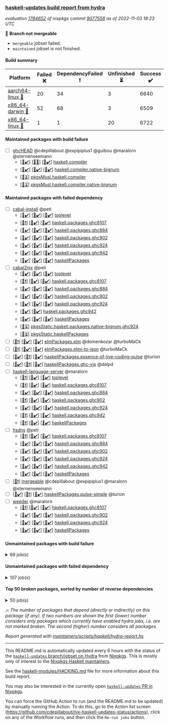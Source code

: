 ### [haskell-updates build report from hydra](https://hydra.nixos.org/jobset/nixpkgs/haskell-updates)
*evaluation [1784652](https://hydra.nixos.org/eval/1784652) of nixpkgs commit [9077558](https://github.com/NixOS/nixpkgs/commits/907755881f28ca2876249a46736b06532650ef55) as of 2022-11-03 18:23 UTC*

:red_circle: **Branch not mergeable**
  * `mergeable` jobset failed.
  * `maintained` jobset is not finished.

#### Build summary

 | Platform | Failed :x: | DependencyFailed :heavy_exclamation_mark: | Unfinished :hourglass_flowing_sand: | Success :heavy_check_mark: | 
 | --- | --- | --- | --- | --- | 
 | [aarch64-linux :iphone:](https://hydra.nixos.org/eval/1784652?filter=.aarch64-linux) | 20 | 34 | 3 | 6640 | 
 | [x86_64-darwin :apple:](https://hydra.nixos.org/eval/1784652?filter=.x86_64-darwin) | 52 | 68 | 3 | 6509 | 
 | [x86_64-linux :penguin:](https://hydra.nixos.org/eval/1784652?filter=.x86_64-linux) | 1 | 1 | 20 | 6722 | 
#### Maintained packages with build failure
- [ ] [ghcHEAD](https://hydra.nixos.org/eval/1784652?filter=ghcHEAD) @cdepillabout @expipiplus1 @guibou @maralorn @sternenseemann
  - [[:iphone::heavy_check_mark:]](https://hydra.nixos.org/build/197604411) [[:apple::x:]](https://hydra.nixos.org/build/197590187) [[:penguin::heavy_check_mark:]](https://hydra.nixos.org/build/197602355) [haskell.compiler](https://hydra.nixos.org/eval/1784652?filter=haskell.compiler.ghcHEAD)
  - [[:iphone::heavy_check_mark:]](https://hydra.nixos.org/build/197604276) [[:apple::heavy_check_mark:]](https://hydra.nixos.org/build/197594277) [[:penguin::heavy_check_mark:]](https://hydra.nixos.org/build/197585129) [haskell.compiler.native-bignum](https://hydra.nixos.org/eval/1784652?filter=haskell.compiler.native-bignum.ghcHEAD)
  -   [[:penguin::hourglass_flowing_sand:]](https://hydra.nixos.org/build/197598513) [pkgsMusl.haskell.compiler](https://hydra.nixos.org/eval/1784652?filter=pkgsMusl.haskell.compiler.ghcHEAD)
  -   [[:penguin::hourglass_flowing_sand:]](https://hydra.nixos.org/build/197593043) [pkgsMusl.haskell.compiler.native-bignum](https://hydra.nixos.org/eval/1784652?filter=pkgsMusl.haskell.compiler.native-bignum.ghcHEAD)
#### Maintained packages with failed dependency
- [ ] [cabal-install](https://hydra.nixos.org/eval/1784652?filter=cabal-install) @peti
  - [[:iphone::heavy_check_mark:]](https://hydra.nixos.org/build/197597796) [[:apple::heavy_check_mark:]](https://hydra.nixos.org/build/197599273) [[:penguin::heavy_check_mark:]](https://hydra.nixos.org/build/197595110) [toplevel](https://hydra.nixos.org/eval/1784652?filter=cabal-install)
  - [[:iphone::heavy_exclamation_mark:]](https://hydra.nixos.org/build/197585524) [[:apple::heavy_check_mark:]](https://hydra.nixos.org/build/197604379) [[:penguin::heavy_check_mark:]](https://hydra.nixos.org/build/197593752) [haskell.packages.ghc8107](https://hydra.nixos.org/eval/1784652?filter=haskell.packages.ghc8107.cabal-install)
  - [[:iphone::heavy_check_mark:]](https://hydra.nixos.org/build/197594172) [[:apple::heavy_check_mark:]](https://hydra.nixos.org/build/197598921) [[:penguin::heavy_check_mark:]](https://hydra.nixos.org/build/197585728) [haskell.packages.ghc884](https://hydra.nixos.org/eval/1784652?filter=haskell.packages.ghc884.cabal-install)
  - [[:iphone::heavy_check_mark:]](https://hydra.nixos.org/build/197595113) [[:apple::heavy_check_mark:]](https://hydra.nixos.org/build/197595480) [[:penguin::heavy_check_mark:]](https://hydra.nixos.org/build/197591709) [haskell.packages.ghc902](https://hydra.nixos.org/eval/1784652?filter=haskell.packages.ghc902.cabal-install)
  - [[:iphone::heavy_check_mark:]](https://hydra.nixos.org/build/197594815) [[:apple::heavy_check_mark:]](https://hydra.nixos.org/build/197593150) [[:penguin::heavy_check_mark:]](https://hydra.nixos.org/build/197604521) [haskell.packages.ghc924](https://hydra.nixos.org/eval/1784652?filter=haskell.packages.ghc924.cabal-install)
  - [[:iphone::heavy_check_mark:]](https://hydra.nixos.org/build/197593821) [[:apple::heavy_check_mark:]](https://hydra.nixos.org/build/197591195) [[:penguin::heavy_check_mark:]](https://hydra.nixos.org/build/197588886) [haskell.packages.ghc942](https://hydra.nixos.org/eval/1784652?filter=haskell.packages.ghc942.cabal-install)
  - [[:iphone::heavy_check_mark:]](https://hydra.nixos.org/build/197603074) [[:apple::heavy_check_mark:]](https://hydra.nixos.org/build/197599502) [[:penguin::heavy_check_mark:]](https://hydra.nixos.org/build/197602032) [haskellPackages](https://hydra.nixos.org/eval/1784652?filter=haskellPackages.cabal-install)
- [ ] [cabal2nix](https://hydra.nixos.org/eval/1784652?filter=cabal2nix) @peti
  - [[:iphone::heavy_check_mark:]](https://hydra.nixos.org/build/197590237) [[:apple::heavy_check_mark:]](https://hydra.nixos.org/build/197584567) [[:penguin::heavy_check_mark:]](https://hydra.nixos.org/build/197586649) [toplevel](https://hydra.nixos.org/eval/1784652?filter=cabal2nix)
  - [[:iphone::heavy_exclamation_mark:]](https://hydra.nixos.org/build/197594408) [[:apple::heavy_check_mark:]](https://hydra.nixos.org/build/197585258) [[:penguin::heavy_check_mark:]](https://hydra.nixos.org/build/197587003) [haskell.packages.ghc8107](https://hydra.nixos.org/eval/1784652?filter=haskell.packages.ghc8107.cabal2nix)
  - [[:iphone::heavy_check_mark:]](https://hydra.nixos.org/build/197585398) [[:apple::heavy_check_mark:]](https://hydra.nixos.org/build/197587234) [[:penguin::heavy_check_mark:]](https://hydra.nixos.org/build/197589999) [haskell.packages.ghc884](https://hydra.nixos.org/eval/1784652?filter=haskell.packages.ghc884.cabal2nix)
  - [[:iphone::heavy_check_mark:]](https://hydra.nixos.org/build/197590330) [[:apple::heavy_check_mark:]](https://hydra.nixos.org/build/197592703) [[:penguin::heavy_check_mark:]](https://hydra.nixos.org/build/197588854) [haskell.packages.ghc902](https://hydra.nixos.org/eval/1784652?filter=haskell.packages.ghc902.cabal2nix)
  - [[:iphone::heavy_check_mark:]](https://hydra.nixos.org/build/197593693) [[:apple::heavy_check_mark:]](https://hydra.nixos.org/build/197598480) [[:penguin::heavy_check_mark:]](https://hydra.nixos.org/build/197588144) [haskell.packages.ghc924](https://hydra.nixos.org/eval/1784652?filter=haskell.packages.ghc924.cabal2nix)
  -  [[:apple::heavy_check_mark:]](https://hydra.nixos.org/build/197600852) [[:penguin::heavy_check_mark:]](https://hydra.nixos.org/build/197588427) [haskell.packages.ghc942](https://hydra.nixos.org/eval/1784652?filter=haskell.packages.ghc942.cabal2nix)
  - [[:iphone::heavy_check_mark:]](https://hydra.nixos.org/build/197601579) [[:apple::heavy_check_mark:]](https://hydra.nixos.org/build/197593780) [[:penguin::heavy_check_mark:]](https://hydra.nixos.org/build/197587259) [haskellPackages](https://hydra.nixos.org/eval/1784652?filter=haskellPackages.cabal2nix)
  -   [[:penguin::hourglass_flowing_sand:]](https://hydra.nixos.org/build/197597413) [pkgsStatic.haskell.packages.native-bignum.ghc924](https://hydra.nixos.org/eval/1784652?filter=pkgsStatic.haskell.packages.native-bignum.ghc924.cabal2nix)
  -   [[:penguin::hourglass_flowing_sand:]](https://hydra.nixos.org/build/197600236) [pkgsStatic.haskellPackages](https://hydra.nixos.org/eval/1784652?filter=pkgsStatic.haskellPackages.cabal2nix)
- [ ] [[:iphone::heavy_exclamation_mark:]](https://hydra.nixos.org/build/197603977) [[:apple::heavy_check_mark:]](https://hydra.nixos.org/build/197600816) [[:penguin::heavy_check_mark:]](https://hydra.nixos.org/build/197587453) [elmPackages.elm](https://hydra.nixos.org/eval/1784652?filter=elmPackages.elm) @domenkozar @turboMaCk
- [ ] [[:iphone::heavy_exclamation_mark:]](https://hydra.nixos.org/build/197599805) [[:apple::heavy_check_mark:]](https://hydra.nixos.org/build/197603179) [[:penguin::heavy_check_mark:]](https://hydra.nixos.org/build/197588908) [elmPackages.elmi-to-json](https://hydra.nixos.org/eval/1784652?filter=elmPackages.elmi-to-json) @turboMaCk
- [ ] [[:iphone::heavy_check_mark:]](https://hydra.nixos.org/build/197599986) [[:apple::heavy_exclamation_mark:]](https://hydra.nixos.org/build/197605006) [[:penguin::heavy_check_mark:]](https://hydra.nixos.org/build/197592178) [haskellPackages.essence-of-live-coding-pulse](https://hydra.nixos.org/eval/1784652?filter=haskellPackages.essence-of-live-coding-pulse) @turion
- [ ] [[:iphone::heavy_check_mark:]](https://hydra.nixos.org/build/197593988) [[:apple::heavy_exclamation_mark:]](https://hydra.nixos.org/build/197589672) [[:penguin::heavy_check_mark:]](https://hydra.nixos.org/build/197594949) [haskellPackages.ghc-vis](https://hydra.nixos.org/eval/1784652?filter=haskellPackages.ghc-vis) @dalpd
- [ ] [haskell-language-server](https://hydra.nixos.org/eval/1784652?filter=haskell-language-server) @maralorn
  - [[:iphone::heavy_exclamation_mark:]](https://hydra.nixos.org/build/197590316) [[:apple::heavy_check_mark:]](https://hydra.nixos.org/build/197587500) [[:penguin::heavy_check_mark:]](https://hydra.nixos.org/build/197592539) [toplevel](https://hydra.nixos.org/eval/1784652?filter=haskell-language-server)
  - [[:iphone::heavy_exclamation_mark:]](https://hydra.nixos.org/build/197586850) [[:apple::heavy_check_mark:]](https://hydra.nixos.org/build/197604199) [[:penguin::heavy_check_mark:]](https://hydra.nixos.org/build/197587720) [haskell.packages.ghc8107](https://hydra.nixos.org/eval/1784652?filter=haskell.packages.ghc8107.haskell-language-server)
  - [[:iphone::heavy_check_mark:]](https://hydra.nixos.org/build/197596785) [[:apple::heavy_check_mark:]](https://hydra.nixos.org/build/197594490) [[:penguin::heavy_check_mark:]](https://hydra.nixos.org/build/197604383) [haskell.packages.ghc884](https://hydra.nixos.org/eval/1784652?filter=haskell.packages.ghc884.haskell-language-server)
  - [[:iphone::heavy_exclamation_mark:]](https://hydra.nixos.org/build/197594806) [[:apple::heavy_check_mark:]](https://hydra.nixos.org/build/197597070) [[:penguin::heavy_check_mark:]](https://hydra.nixos.org/build/197592384) [haskell.packages.ghc902](https://hydra.nixos.org/eval/1784652?filter=haskell.packages.ghc902.haskell-language-server)
  - [[:iphone::heavy_check_mark:]](https://hydra.nixos.org/build/197601150) [[:apple::heavy_check_mark:]](https://hydra.nixos.org/build/197589677) [[:penguin::heavy_check_mark:]](https://hydra.nixos.org/build/197603410) [haskell.packages.ghc924](https://hydra.nixos.org/eval/1784652?filter=haskell.packages.ghc924.haskell-language-server)
  - [[:iphone::heavy_exclamation_mark:]](https://hydra.nixos.org/build/197588630) [[:apple::heavy_check_mark:]](https://hydra.nixos.org/build/197601896) [[:penguin::heavy_check_mark:]](https://hydra.nixos.org/build/197598167) [haskell.packages.ghc942](https://hydra.nixos.org/eval/1784652?filter=haskell.packages.ghc942.haskell-language-server)
  - [[:iphone::heavy_exclamation_mark:]](https://hydra.nixos.org/build/197594618) [[:apple::heavy_check_mark:]](https://hydra.nixos.org/build/197587385) [[:penguin::heavy_check_mark:]](https://hydra.nixos.org/build/197589952) [haskellPackages](https://hydra.nixos.org/eval/1784652?filter=haskellPackages.haskell-language-server)
- [ ] [hsdns](https://hydra.nixos.org/eval/1784652?filter=hsdns) @peti
  - [[:iphone::heavy_exclamation_mark:]](https://hydra.nixos.org/build/197585781) [[:apple::heavy_check_mark:]](https://hydra.nixos.org/build/197601154) [[:penguin::heavy_check_mark:]](https://hydra.nixos.org/build/197586759) [haskell.packages.ghc8107](https://hydra.nixos.org/eval/1784652?filter=haskell.packages.ghc8107.hsdns)
  - [[:iphone::heavy_check_mark:]](https://hydra.nixos.org/build/197597155) [[:apple::heavy_check_mark:]](https://hydra.nixos.org/build/197602006) [[:penguin::heavy_check_mark:]](https://hydra.nixos.org/build/197591843) [haskell.packages.ghc884](https://hydra.nixos.org/eval/1784652?filter=haskell.packages.ghc884.hsdns)
  - [[:iphone::heavy_check_mark:]](https://hydra.nixos.org/build/197595879) [[:apple::heavy_check_mark:]](https://hydra.nixos.org/build/197593336) [[:penguin::heavy_check_mark:]](https://hydra.nixos.org/build/197597318) [haskell.packages.ghc902](https://hydra.nixos.org/eval/1784652?filter=haskell.packages.ghc902.hsdns)
  - [[:iphone::heavy_check_mark:]](https://hydra.nixos.org/build/197598340) [[:apple::heavy_check_mark:]](https://hydra.nixos.org/build/197601885) [[:penguin::heavy_check_mark:]](https://hydra.nixos.org/build/197589631) [haskell.packages.ghc924](https://hydra.nixos.org/eval/1784652?filter=haskell.packages.ghc924.hsdns)
  - [[:iphone::heavy_check_mark:]](https://hydra.nixos.org/build/197604376) [[:apple::heavy_check_mark:]](https://hydra.nixos.org/build/197585320) [[:penguin::heavy_check_mark:]](https://hydra.nixos.org/build/197590267) [haskell.packages.ghc942](https://hydra.nixos.org/eval/1784652?filter=haskell.packages.ghc942.hsdns)
  - [[:iphone::heavy_check_mark:]](https://hydra.nixos.org/build/197603348) [[:apple::heavy_check_mark:]](https://hydra.nixos.org/build/197598605) [[:penguin::heavy_check_mark:]](https://hydra.nixos.org/build/197598313) [haskellPackages](https://hydra.nixos.org/eval/1784652?filter=haskellPackages.hsdns)
- [ ] [[:penguin::heavy_exclamation_mark:]](https://hydra.nixos.org/build/197601366) [mergeable](https://hydra.nixos.org/eval/1784652?filter=mergeable) @cdepillabout @expipiplus1 @maralorn @sternenseemann
- [ ] [[:iphone::heavy_check_mark:]](https://hydra.nixos.org/build/197593366) [[:apple::heavy_exclamation_mark:]](https://hydra.nixos.org/build/197584911) [[:penguin::heavy_check_mark:]](https://hydra.nixos.org/build/197599716) [haskellPackages.pulse-simple](https://hydra.nixos.org/eval/1784652?filter=haskellPackages.pulse-simple) @turion
- [ ] [weeder](https://hydra.nixos.org/eval/1784652?filter=weeder) @maralorn
  - [[:iphone::heavy_exclamation_mark:]](https://hydra.nixos.org/build/197599684) [[:apple::heavy_check_mark:]](https://hydra.nixos.org/build/197596755) [[:penguin::heavy_check_mark:]](https://hydra.nixos.org/build/197600921) [haskell.packages.ghc8107](https://hydra.nixos.org/eval/1784652?filter=haskell.packages.ghc8107.weeder)
  - [[:iphone::heavy_check_mark:]](https://hydra.nixos.org/build/197595848) [[:apple::heavy_check_mark:]](https://hydra.nixos.org/build/197592108) [[:penguin::heavy_check_mark:]](https://hydra.nixos.org/build/197604569) [haskell.packages.ghc902](https://hydra.nixos.org/eval/1784652?filter=haskell.packages.ghc902.weeder)
  - [[:iphone::heavy_check_mark:]](https://hydra.nixos.org/build/197595930) [[:apple::heavy_check_mark:]](https://hydra.nixos.org/build/197586540) [[:penguin::heavy_check_mark:]](https://hydra.nixos.org/build/197595180) [haskell.packages.ghc924](https://hydra.nixos.org/eval/1784652?filter=haskell.packages.ghc924.weeder)
  - [[:iphone::heavy_check_mark:]](https://hydra.nixos.org/build/197594751) [[:apple::heavy_check_mark:]](https://hydra.nixos.org/build/197584559) [[:penguin::heavy_check_mark:]](https://hydra.nixos.org/build/197604560) [haskellPackages](https://hydra.nixos.org/eval/1784652?filter=haskellPackages.weeder)
#### Unmaintained packages with build failure
<details><summary>68 job(s) </summary>

- [ ] [[:iphone::x:]](https://hydra.nixos.org/build/197588888) [[:apple::heavy_check_mark:]](https://hydra.nixos.org/build/197589072) [[:penguin::heavy_check_mark:]](https://hydra.nixos.org/build/197590254) [haskellPackages.OrderedBits](https://hydra.nixos.org/eval/1784652?filter=haskellPackages.OrderedBits)  :arrow_heading_up: 5 | 36
- [ ] [[:iphone::x:]](https://hydra.nixos.org/build/197587824) [[:apple::heavy_check_mark:]](https://hydra.nixos.org/build/197599204) [[:penguin::heavy_check_mark:]](https://hydra.nixos.org/build/197586826) [haskellPackages.hw-json-simd](https://hydra.nixos.org/eval/1784652?filter=haskellPackages.hw-json-simd)  :arrow_heading_up: 4 | 8
- [ ] [[:iphone::x:]](https://hydra.nixos.org/build/197599977) [[:apple::heavy_check_mark:]](https://hydra.nixos.org/build/197605007) [[:penguin::heavy_check_mark:]](https://hydra.nixos.org/build/197587618) [haskellPackages.hw-simd](https://hydra.nixos.org/eval/1784652?filter=haskellPackages.hw-simd)  :arrow_heading_up: 4 | 8
- [ ] [[:iphone::x:]](https://hydra.nixos.org/build/197599848) [[:apple::heavy_check_mark:]](https://hydra.nixos.org/build/197599144) [[:penguin::heavy_check_mark:]](https://hydra.nixos.org/build/197599908) [haskellPackages.long-double](https://hydra.nixos.org/eval/1784652?filter=haskellPackages.long-double)  :arrow_heading_up: 2 | 2
- [ ] [[:iphone::x:]](https://hydra.nixos.org/build/197595648) [[:apple::x:]](https://hydra.nixos.org/build/197584747) [[:penguin::heavy_check_mark:]](https://hydra.nixos.org/build/197592311) [haskellPackages.quic](https://hydra.nixos.org/eval/1784652?filter=haskellPackages.quic)  :arrow_heading_up: 2 | 2
- [ ] [[:iphone::x:]](https://hydra.nixos.org/build/197584819) [[:apple::heavy_check_mark:]](https://hydra.nixos.org/build/197590689) [[:penguin::heavy_check_mark:]](https://hydra.nixos.org/build/197604826) [haskellPackages.freetype2](https://hydra.nixos.org/eval/1784652?filter=haskellPackages.freetype2)  :arrow_heading_up: 1 | 8
- [ ] [[:iphone::x:]](https://hydra.nixos.org/build/197596598) [[:apple::x:]](https://hydra.nixos.org/build/197588217) [[:penguin::heavy_check_mark:]](https://hydra.nixos.org/build/197593375) [haskellPackages.easytensor](https://hydra.nixos.org/eval/1784652?filter=haskellPackages.easytensor)  :arrow_heading_up: 1 | 1
- [ ] [[:iphone::heavy_check_mark:]](https://hydra.nixos.org/build/197594516) [[:apple::x:]](https://hydra.nixos.org/build/197592982) [[:penguin::heavy_check_mark:]](https://hydra.nixos.org/build/197594896) [haskellPackages.gi-gdkx11](https://hydra.nixos.org/eval/1784652?filter=haskellPackages.gi-gdkx11)  :arrow_heading_up: 1 | 1
- [ ] [[:iphone::x:]](https://hydra.nixos.org/build/197590768) [[:apple::heavy_check_mark:]](https://hydra.nixos.org/build/197587217) [[:penguin::heavy_check_mark:]](https://hydra.nixos.org/build/197600619) [haskellPackages.nlopt-haskell](https://hydra.nixos.org/eval/1784652?filter=haskellPackages.nlopt-haskell)  :arrow_heading_up: 1 | 1
- [ ] [[:iphone::heavy_check_mark:]](https://hydra.nixos.org/build/197597403) [[:apple::x:]](https://hydra.nixos.org/build/197596448) [[:penguin::heavy_check_mark:]](https://hydra.nixos.org/build/197595547) [haskellPackages.openal-ffi](https://hydra.nixos.org/eval/1784652?filter=haskellPackages.openal-ffi)  :arrow_heading_up: 1 | 1
- [ ] [[:iphone::heavy_check_mark:]](https://hydra.nixos.org/build/197594370) [[:apple::x:]](https://hydra.nixos.org/build/197593558) [[:penguin::heavy_check_mark:]](https://hydra.nixos.org/build/197589402) [haskellPackages.stm-queue](https://hydra.nixos.org/eval/1784652?filter=haskellPackages.stm-queue)  :arrow_heading_up: 1 | 1
- [ ] [[:iphone::x:]](https://hydra.nixos.org/build/197594699) [[:apple::x:]](https://hydra.nixos.org/build/197593013) [[:penguin::heavy_check_mark:]](https://hydra.nixos.org/build/197587293) [haskellPackages.swisstable](https://hydra.nixos.org/eval/1784652?filter=haskellPackages.swisstable)  :arrow_heading_up: 1 | 1
- [ ] [[:iphone::x:]](https://hydra.nixos.org/build/197601957) [[:apple::heavy_check_mark:]](https://hydra.nixos.org/build/197590693) [[:penguin::heavy_check_mark:]](https://hydra.nixos.org/build/197604108) [haskellPackages.unicode-properties](https://hydra.nixos.org/eval/1784652?filter=haskellPackages.unicode-properties)  :arrow_heading_up: 1 | 1
- [ ] [[:iphone::x:]](https://hydra.nixos.org/build/197596717) [[:apple::heavy_check_mark:]](https://hydra.nixos.org/build/197588771) [[:penguin::heavy_check_mark:]](https://hydra.nixos.org/build/197585972) [haskellPackages.flatparse](https://hydra.nixos.org/eval/1784652?filter=haskellPackages.flatparse)  :arrow_heading_up: 0 | 17
- [ ] [[:iphone::heavy_check_mark:]](https://hydra.nixos.org/build/197591115) [[:apple::x:]](https://hydra.nixos.org/build/197601779) [[:penguin::heavy_check_mark:]](https://hydra.nixos.org/build/197585587) [haskellPackages.PyF](https://hydra.nixos.org/eval/1784652?filter=haskellPackages.PyF)  :arrow_heading_up: 0 | 4
- [ ] [[:iphone::heavy_check_mark:]](https://hydra.nixos.org/build/197591224) [[:apple::x:]](https://hydra.nixos.org/build/197592774) [[:penguin::heavy_check_mark:]](https://hydra.nixos.org/build/197594728) [haskellPackages.hmidi](https://hydra.nixos.org/eval/1784652?filter=haskellPackages.hmidi)  :arrow_heading_up: 0 | 4
- [ ] [[:iphone::heavy_check_mark:]](https://hydra.nixos.org/build/197589321) [[:apple::x:]](https://hydra.nixos.org/build/197604387) [[:penguin::heavy_check_mark:]](https://hydra.nixos.org/build/197593128) [haskellPackages.posix-socket](https://hydra.nixos.org/eval/1784652?filter=haskellPackages.posix-socket)  :arrow_heading_up: 0 | 2
- [ ] [[:iphone::heavy_check_mark:]](https://hydra.nixos.org/build/197604409) [[:apple::x:]](https://hydra.nixos.org/build/197595484) [[:penguin::heavy_check_mark:]](https://hydra.nixos.org/build/197599064) [haskellPackages.hamid](https://hydra.nixos.org/eval/1784652?filter=haskellPackages.hamid)  :arrow_heading_up: 0 | 1
- [ ] [[:iphone::heavy_check_mark:]](https://hydra.nixos.org/build/197600830) [[:apple::x:]](https://hydra.nixos.org/build/197590908) [[:penguin::heavy_check_mark:]](https://hydra.nixos.org/build/197594131) [haskellPackages.hmatrix-morpheus](https://hydra.nixos.org/eval/1784652?filter=haskellPackages.hmatrix-morpheus)  :arrow_heading_up: 0 | 1
- [ ] [[:iphone::heavy_check_mark:]](https://hydra.nixos.org/build/197587410) [[:apple::x:]](https://hydra.nixos.org/build/197594787) [[:penguin::heavy_check_mark:]](https://hydra.nixos.org/build/197601455) [haskellPackages.huckleberry](https://hydra.nixos.org/eval/1784652?filter=haskellPackages.huckleberry)  :arrow_heading_up: 0 | 1
- [ ] [[:iphone::heavy_check_mark:]](https://hydra.nixos.org/build/197595853) [[:apple::x:]](https://hydra.nixos.org/build/197602652) [[:penguin::heavy_check_mark:]](https://hydra.nixos.org/build/197602102) [haskellPackages.om-time](https://hydra.nixos.org/eval/1784652?filter=haskellPackages.om-time)  :arrow_heading_up: 0 | 1
- [ ] [[:iphone::x:]](https://hydra.nixos.org/build/197604616) [[:apple::heavy_check_mark:]](https://hydra.nixos.org/build/197595986) [[:penguin::heavy_check_mark:]](https://hydra.nixos.org/build/197598233) [haskellPackages.picosat](https://hydra.nixos.org/eval/1784652?filter=haskellPackages.picosat)  :arrow_heading_up: 0 | 1
- [ ] [[:iphone::heavy_check_mark:]](https://hydra.nixos.org/build/197599702) [[:apple::x:]](https://hydra.nixos.org/build/197601490) [[:penguin::heavy_check_mark:]](https://hydra.nixos.org/build/197584989) [haskellPackages.select](https://hydra.nixos.org/eval/1784652?filter=haskellPackages.select)  :arrow_heading_up: 0 | 1
- [ ] [[:iphone::heavy_check_mark:]](https://hydra.nixos.org/build/197603631) [[:apple::x:]](https://hydra.nixos.org/build/197587813) [[:penguin::heavy_check_mark:]](https://hydra.nixos.org/build/197587402) [haskellPackages.sysinfo](https://hydra.nixos.org/eval/1784652?filter=haskellPackages.sysinfo)  :arrow_heading_up: 0 | 1
- [ ] [[:iphone::heavy_check_mark:]](https://hydra.nixos.org/build/197600458) [[:apple::x:]](https://hydra.nixos.org/build/197602928) [[:penguin::heavy_check_mark:]](https://hydra.nixos.org/build/197596246) [haskellPackages.FractalArt](https://hydra.nixos.org/eval/1784652?filter=haskellPackages.FractalArt) 
- [ ] [[:iphone::x:]](https://hydra.nixos.org/build/197588800) [[:apple::heavy_check_mark:]](https://hydra.nixos.org/build/197594982) [[:penguin::heavy_check_mark:]](https://hydra.nixos.org/build/197589813) [haskellPackages.HsASA](https://hydra.nixos.org/eval/1784652?filter=haskellPackages.HsASA) 
- [ ] [[:iphone::heavy_check_mark:]](https://hydra.nixos.org/build/197601006) [[:apple::x:]](https://hydra.nixos.org/build/197594167) [[:penguin::heavy_check_mark:]](https://hydra.nixos.org/build/197602592) [haskellPackages.chiphunk](https://hydra.nixos.org/eval/1784652?filter=haskellPackages.chiphunk) 
- [ ] [[:iphone::x:]](https://hydra.nixos.org/build/197592906) [[:apple::heavy_check_mark:]](https://hydra.nixos.org/build/197585921) [[:penguin::heavy_check_mark:]](https://hydra.nixos.org/build/197587979) [haskellPackages.comfort-fftw](https://hydra.nixos.org/eval/1784652?filter=haskellPackages.comfort-fftw) 
- [ ] [[:iphone::heavy_check_mark:]](https://hydra.nixos.org/build/197594668) [[:apple::x:]](https://hydra.nixos.org/build/197597063) [[:penguin::heavy_check_mark:]](https://hydra.nixos.org/build/197593868) [haskellPackages.diskhash](https://hydra.nixos.org/eval/1784652?filter=haskellPackages.diskhash) 
- [ ] [[:iphone::heavy_check_mark:]](https://hydra.nixos.org/build/197592972) [[:apple::x:]](https://hydra.nixos.org/build/197587269) [[:penguin::heavy_check_mark:]](https://hydra.nixos.org/build/197594512) [haskellPackages.epub-tools](https://hydra.nixos.org/eval/1784652?filter=haskellPackages.epub-tools) 
- [ ] [[:iphone::heavy_check_mark:]](https://hydra.nixos.org/build/197590730) [[:apple::x:]](https://hydra.nixos.org/build/197590108) [[:penguin::heavy_check_mark:]](https://hydra.nixos.org/build/197588382) [haskellPackages.fudgets](https://hydra.nixos.org/eval/1784652?filter=haskellPackages.fudgets) 
- [ ] [[:iphone::heavy_check_mark:]](https://hydra.nixos.org/build/197599077) [[:apple::x:]](https://hydra.nixos.org/build/197602549) [[:penguin::heavy_check_mark:]](https://hydra.nixos.org/build/197601854) [haskellPackages.gerrit](https://hydra.nixos.org/eval/1784652?filter=haskellPackages.gerrit) 
- [ ] [[:iphone::heavy_check_mark:]](https://hydra.nixos.org/build/197596914) [[:apple::x:]](https://hydra.nixos.org/build/197595969) [[:penguin::heavy_check_mark:]](https://hydra.nixos.org/build/197590818) [haskellPackages.ghc-gc-hook](https://hydra.nixos.org/eval/1784652?filter=haskellPackages.ghc-gc-hook) 
- [ ] [[:apple::x:]](https://hydra.nixos.org/build/197584910) [haskellPackages.gi-gtkosxapplication](https://hydra.nixos.org/eval/1784652?filter=haskellPackages.gi-gtkosxapplication) 
- [ ] [[:iphone::x:]](https://hydra.nixos.org/build/197595645) [[:penguin::heavy_check_mark:]](https://hydra.nixos.org/build/197592916) [haskellPackages.gnome-keyring](https://hydra.nixos.org/eval/1784652?filter=haskellPackages.gnome-keyring) 
- [ ] [[:apple::x:]](https://hydra.nixos.org/build/197605025) [haskellPackages.gtk-mac-integration](https://hydra.nixos.org/eval/1784652?filter=haskellPackages.gtk-mac-integration) 
- [ ] [[:iphone::heavy_check_mark:]](https://hydra.nixos.org/build/197589671) [[:apple::x:]](https://hydra.nixos.org/build/197589996) [[:penguin::heavy_check_mark:]](https://hydra.nixos.org/build/197604216) [haskellPackages.gtk-traymanager](https://hydra.nixos.org/eval/1784652?filter=haskellPackages.gtk-traymanager) 
- [ ] [[:apple::x:]](https://hydra.nixos.org/build/197592495) [haskellPackages.gtk3-mac-integration](https://hydra.nixos.org/eval/1784652?filter=haskellPackages.gtk3-mac-integration) 
- [ ] [[:iphone::heavy_check_mark:]](https://hydra.nixos.org/build/197602883) [[:apple::x:]](https://hydra.nixos.org/build/197592426) [[:penguin::heavy_check_mark:]](https://hydra.nixos.org/build/197587646) [haskellPackages.hid](https://hydra.nixos.org/eval/1784652?filter=haskellPackages.hid) 
- [ ] [[:iphone::heavy_check_mark:]](https://hydra.nixos.org/build/197604069) [[:apple::x:]](https://hydra.nixos.org/build/197597473) [[:penguin::heavy_check_mark:]](https://hydra.nixos.org/build/197587110) [haskellPackages.highlight](https://hydra.nixos.org/eval/1784652?filter=haskellPackages.highlight) 
- [ ] [[:iphone::heavy_check_mark:]](https://hydra.nixos.org/build/197590258) [[:apple::x:]](https://hydra.nixos.org/build/197593132) [[:penguin::heavy_check_mark:]](https://hydra.nixos.org/build/197591198) [haskellPackages.hsshellscript](https://hydra.nixos.org/eval/1784652?filter=haskellPackages.hsshellscript) 
- [ ] [[:iphone::heavy_check_mark:]](https://hydra.nixos.org/build/197585143) [[:apple::x:]](https://hydra.nixos.org/build/197590224) [[:penguin::heavy_check_mark:]](https://hydra.nixos.org/build/197595569) [haskellPackages.hssourceinfo](https://hydra.nixos.org/eval/1784652?filter=haskellPackages.hssourceinfo) 
- [ ] [[:iphone::heavy_check_mark:]](https://hydra.nixos.org/build/197585893) [[:apple::x:]](https://hydra.nixos.org/build/197591045) [[:penguin::heavy_check_mark:]](https://hydra.nixos.org/build/197604896) [haskellPackages.interprocess](https://hydra.nixos.org/eval/1784652?filter=haskellPackages.interprocess) 
- [ ] [[:iphone::heavy_check_mark:]](https://hydra.nixos.org/build/197586179) [[:apple::x:]](https://hydra.nixos.org/build/197591643) [[:penguin::heavy_check_mark:]](https://hydra.nixos.org/build/197590945) [haskellPackages.ipcvar](https://hydra.nixos.org/eval/1784652?filter=haskellPackages.ipcvar) 
- [ ] [[:iphone::x:]](https://hydra.nixos.org/build/197584871) [[:apple::heavy_check_mark:]](https://hydra.nixos.org/build/197592679) [[:penguin::heavy_check_mark:]](https://hydra.nixos.org/build/197590968) [haskellPackages.jammittools](https://hydra.nixos.org/eval/1784652?filter=haskellPackages.jammittools) 
- [ ] [[:apple::x:]](https://hydra.nixos.org/build/197603990) [haskellPackages.kqueue](https://hydra.nixos.org/eval/1784652?filter=haskellPackages.kqueue) 
- [ ] [[:iphone::heavy_check_mark:]](https://hydra.nixos.org/build/197589586) [[:apple::x:]](https://hydra.nixos.org/build/197593638) [[:penguin::heavy_check_mark:]](https://hydra.nixos.org/build/197590434) [haskellPackages.linux-framebuffer](https://hydra.nixos.org/eval/1784652?filter=haskellPackages.linux-framebuffer) 
- [ ] [[:iphone::heavy_check_mark:]](https://hydra.nixos.org/build/197585936) [[:apple::x:]](https://hydra.nixos.org/build/197589333) [[:penguin::heavy_check_mark:]](https://hydra.nixos.org/build/197599815) [haskellPackages.mediawiki2latex](https://hydra.nixos.org/eval/1784652?filter=haskellPackages.mediawiki2latex) 
- [ ] [[:iphone::heavy_check_mark:]](https://hydra.nixos.org/build/197602114) [[:apple::x:]](https://hydra.nixos.org/build/197603067) [[:penguin::heavy_check_mark:]](https://hydra.nixos.org/build/197600162) [haskellPackages.memfd](https://hydra.nixos.org/eval/1784652?filter=haskellPackages.memfd) 
- [ ] [[:iphone::heavy_check_mark:]](https://hydra.nixos.org/build/197584632) [[:apple::x:]](https://hydra.nixos.org/build/197593252) [[:penguin::heavy_check_mark:]](https://hydra.nixos.org/build/197586418) [haskellPackages.mercury-api](https://hydra.nixos.org/eval/1784652?filter=haskellPackages.mercury-api) 
- [ ] [[:iphone::heavy_check_mark:]](https://hydra.nixos.org/build/197588935) [[:apple::heavy_check_mark:]](https://hydra.nixos.org/build/197592956) [[:penguin::x:]](https://hydra.nixos.org/build/197599110) [haskellPackages.mock-time](https://hydra.nixos.org/eval/1784652?filter=haskellPackages.mock-time) 
- [ ] [[:iphone::heavy_check_mark:]](https://hydra.nixos.org/build/197584888) [[:apple::x:]](https://hydra.nixos.org/build/197599260) [[:penguin::heavy_check_mark:]](https://hydra.nixos.org/build/197587624) [haskellPackages.nix-serve-ng](https://hydra.nixos.org/eval/1784652?filter=haskellPackages.nix-serve-ng) 
- [ ] [[:iphone::heavy_check_mark:]](https://hydra.nixos.org/build/197601700) [[:apple::x:]](https://hydra.nixos.org/build/197594684) [[:penguin::heavy_check_mark:]](https://hydra.nixos.org/build/197587362) [haskellPackages.persistent-pagination](https://hydra.nixos.org/eval/1784652?filter=haskellPackages.persistent-pagination) 
- [ ] [[:iphone::heavy_check_mark:]](https://hydra.nixos.org/build/197591567) [[:apple::x:]](https://hydra.nixos.org/build/197599400) [[:penguin::heavy_check_mark:]](https://hydra.nixos.org/build/197585546) [haskellPackages.phatsort](https://hydra.nixos.org/eval/1784652?filter=haskellPackages.phatsort) 
- [ ] [[:iphone::heavy_check_mark:]](https://hydra.nixos.org/build/197589767) [[:apple::x:]](https://hydra.nixos.org/build/197591268) [[:penguin::heavy_check_mark:]](https://hydra.nixos.org/build/197584722) [haskellPackages.ping-wrapper](https://hydra.nixos.org/eval/1784652?filter=haskellPackages.ping-wrapper) 
- [ ] [[:iphone::heavy_check_mark:]](https://hydra.nixos.org/build/197593459) [[:apple::x:]](https://hydra.nixos.org/build/197604469) [[:penguin::heavy_check_mark:]](https://hydra.nixos.org/build/197601035) [haskellPackages.posix-timer](https://hydra.nixos.org/eval/1784652?filter=haskellPackages.posix-timer) 
- [ ] [[:iphone::heavy_check_mark:]](https://hydra.nixos.org/build/197593448) [[:apple::x:]](https://hydra.nixos.org/build/197604229) [[:penguin::heavy_check_mark:]](https://hydra.nixos.org/build/197599113) [haskellPackages.procex](https://hydra.nixos.org/eval/1784652?filter=haskellPackages.procex) 
- [ ] [[:iphone::heavy_check_mark:]](https://hydra.nixos.org/build/197585425) [[:apple::x:]](https://hydra.nixos.org/build/197590593) [[:penguin::heavy_check_mark:]](https://hydra.nixos.org/build/197585831) [haskellPackages.pthread](https://hydra.nixos.org/eval/1784652?filter=haskellPackages.pthread) 
- [ ] [[:iphone::x:]](https://hydra.nixos.org/build/197594170) [[:apple::heavy_check_mark:]](https://hydra.nixos.org/build/197589976) [[:penguin::heavy_check_mark:]](https://hydra.nixos.org/build/197593409) [haskellPackages.risc386](https://hydra.nixos.org/eval/1784652?filter=haskellPackages.risc386) 
- [ ] [[:iphone::heavy_check_mark:]](https://hydra.nixos.org/build/197594461) [[:apple::x:]](https://hydra.nixos.org/build/197596171) [[:penguin::heavy_check_mark:]](https://hydra.nixos.org/build/197603696) [haskellPackages.skews](https://hydra.nixos.org/eval/1784652?filter=haskellPackages.skews) 
- [ ] [[:iphone::x:]](https://hydra.nixos.org/build/197592693) [[:apple::x:]](https://hydra.nixos.org/build/197596138) [[:penguin::heavy_check_mark:]](https://hydra.nixos.org/build/197593181) [haskellPackages.slugify](https://hydra.nixos.org/eval/1784652?filter=haskellPackages.slugify) 
- [ ] [[:iphone::heavy_check_mark:]](https://hydra.nixos.org/build/197593920) [[:apple::x:]](https://hydra.nixos.org/build/197600527) [[:penguin::heavy_check_mark:]](https://hydra.nixos.org/build/197602902) [haskellPackages.tailfile-hinotify](https://hydra.nixos.org/eval/1784652?filter=haskellPackages.tailfile-hinotify) 
- [ ] [[:iphone::x:]](https://hydra.nixos.org/build/197587454) [[:apple::heavy_check_mark:]](https://hydra.nixos.org/build/197600912) [[:penguin::heavy_check_mark:]](https://hydra.nixos.org/build/197591429) [haskellPackages.wiringPi](https://hydra.nixos.org/eval/1784652?filter=haskellPackages.wiringPi) 
- [ ] [[:iphone::x:]](https://hydra.nixos.org/build/197589071) [[:apple::heavy_check_mark:]](https://hydra.nixos.org/build/197604693) [[:penguin::heavy_check_mark:]](https://hydra.nixos.org/build/197591227) [haskellPackages.x86-64bit](https://hydra.nixos.org/eval/1784652?filter=haskellPackages.x86-64bit) 
- [ ] [[:iphone::heavy_check_mark:]](https://hydra.nixos.org/build/197596285) [[:apple::x:]](https://hydra.nixos.org/build/197595445) [[:penguin::heavy_check_mark:]](https://hydra.nixos.org/build/197586190) [haskellPackages.xmonad-utils](https://hydra.nixos.org/eval/1784652?filter=haskellPackages.xmonad-utils) 
- [ ] [[:iphone::heavy_check_mark:]](https://hydra.nixos.org/build/197597624) [[:apple::x:]](https://hydra.nixos.org/build/197600188) [[:penguin::heavy_check_mark:]](https://hydra.nixos.org/build/197590112) [haskellPackages.yoga](https://hydra.nixos.org/eval/1784652?filter=haskellPackages.yoga) 
- [ ] [[:iphone::heavy_check_mark:]](https://hydra.nixos.org/build/197596452) [[:apple::x:]](https://hydra.nixos.org/build/197597134) [[:penguin::heavy_check_mark:]](https://hydra.nixos.org/build/197594158) [haskellPackages.zot](https://hydra.nixos.org/eval/1784652?filter=haskellPackages.zot) 
- [ ] [[:iphone::heavy_check_mark:]](https://hydra.nixos.org/build/197588146) [[:apple::x:]](https://hydra.nixos.org/build/197589891) [[:penguin::heavy_check_mark:]](https://hydra.nixos.org/build/197604849) [haskellPackages.zxcvbn-c](https://hydra.nixos.org/eval/1784652?filter=haskellPackages.zxcvbn-c) 
</details>

#### Unmaintained packages with failed dependency
<details><summary>107 job(s) </summary>

- [ ] [[:iphone::heavy_check_mark:]](https://hydra.nixos.org/build/197592927) [[:apple::heavy_exclamation_mark:]](https://hydra.nixos.org/build/197595346) [[:penguin::heavy_check_mark:]](https://hydra.nixos.org/build/197598602) [haskellPackages.sdl2](https://hydra.nixos.org/eval/1784652?filter=haskellPackages.sdl2)  :arrow_heading_up: 11 | 40
- [ ] [[:iphone::heavy_check_mark:]](https://hydra.nixos.org/build/197585060) [[:apple::heavy_exclamation_mark:]](https://hydra.nixos.org/build/197601020) [[:penguin::heavy_check_mark:]](https://hydra.nixos.org/build/197592538) [haskellPackages.graphviz](https://hydra.nixos.org/eval/1784652?filter=haskellPackages.graphviz)  :arrow_heading_up: 10 | 54
- [ ] [[:iphone::heavy_exclamation_mark:]](https://hydra.nixos.org/build/197585744) [[:apple::heavy_check_mark:]](https://hydra.nixos.org/build/197596133) [[:penguin::heavy_check_mark:]](https://hydra.nixos.org/build/197591160) [haskellPackages.PrimitiveArray](https://hydra.nixos.org/eval/1784652?filter=haskellPackages.PrimitiveArray)  :arrow_heading_up: 4 | 35
- [ ] [hpack](https://hydra.nixos.org/eval/1784652?filter=hpack)  :arrow_heading_up: 4 | 15
  - [[:iphone::heavy_check_mark:]](https://hydra.nixos.org/build/197587530) [[:apple::heavy_check_mark:]](https://hydra.nixos.org/build/197585552) [[:penguin::heavy_check_mark:]](https://hydra.nixos.org/build/197605101) [toplevel](https://hydra.nixos.org/eval/1784652?filter=hpack)
  - [[:iphone::heavy_exclamation_mark:]](https://hydra.nixos.org/build/197597225) [[:apple::heavy_check_mark:]](https://hydra.nixos.org/build/197596708) [[:penguin::heavy_check_mark:]](https://hydra.nixos.org/build/197590561) [haskell.packages.ghc8107](https://hydra.nixos.org/eval/1784652?filter=haskell.packages.ghc8107.hpack)
  - [[:iphone::heavy_check_mark:]](https://hydra.nixos.org/build/197590367) [[:apple::heavy_check_mark:]](https://hydra.nixos.org/build/197592289) [[:penguin::heavy_check_mark:]](https://hydra.nixos.org/build/197586630) [haskell.packages.ghc884](https://hydra.nixos.org/eval/1784652?filter=haskell.packages.ghc884.hpack)
  - [[:iphone::heavy_check_mark:]](https://hydra.nixos.org/build/197585518) [[:apple::heavy_check_mark:]](https://hydra.nixos.org/build/197585938) [[:penguin::heavy_check_mark:]](https://hydra.nixos.org/build/197598138) [haskell.packages.ghc902](https://hydra.nixos.org/eval/1784652?filter=haskell.packages.ghc902.hpack)
  - [[:iphone::heavy_check_mark:]](https://hydra.nixos.org/build/197584782) [[:apple::heavy_check_mark:]](https://hydra.nixos.org/build/197602031) [[:penguin::heavy_check_mark:]](https://hydra.nixos.org/build/197588325) [haskell.packages.ghc924](https://hydra.nixos.org/eval/1784652?filter=haskell.packages.ghc924.hpack)
  - [[:iphone::heavy_exclamation_mark:]](https://hydra.nixos.org/build/197586127) [[:apple::heavy_check_mark:]](https://hydra.nixos.org/build/197598306) [[:penguin::heavy_check_mark:]](https://hydra.nixos.org/build/197598500) [haskell.packages.ghc942](https://hydra.nixos.org/eval/1784652?filter=haskell.packages.ghc942.hpack)
  - [[:iphone::heavy_check_mark:]](https://hydra.nixos.org/build/197604662) [[:apple::heavy_check_mark:]](https://hydra.nixos.org/build/197603717) [[:penguin::heavy_check_mark:]](https://hydra.nixos.org/build/197591857) [haskellPackages](https://hydra.nixos.org/eval/1784652?filter=haskellPackages.hpack)
- [ ] [[:iphone::heavy_check_mark:]](https://hydra.nixos.org/build/197602522) [[:apple::heavy_exclamation_mark:]](https://hydra.nixos.org/build/197597041) [[:penguin::heavy_check_mark:]](https://hydra.nixos.org/build/197603132) [haskellPackages.hsndfile](https://hydra.nixos.org/eval/1784652?filter=haskellPackages.hsndfile)  :arrow_heading_up: 4 | 7
- [ ] [[:iphone::heavy_exclamation_mark:]](https://hydra.nixos.org/build/197588616) [[:apple::heavy_check_mark:]](https://hydra.nixos.org/build/197588158) [[:penguin::heavy_check_mark:]](https://hydra.nixos.org/build/197592647) [haskellPackages.BiobaseTypes](https://hydra.nixos.org/eval/1784652?filter=haskellPackages.BiobaseTypes)  :arrow_heading_up: 3 | 21
- [ ] [[:iphone::heavy_check_mark:]](https://hydra.nixos.org/build/197598380) [[:apple::heavy_exclamation_mark:]](https://hydra.nixos.org/build/197590999) [[:penguin::heavy_check_mark:]](https://hydra.nixos.org/build/197601558) [haskellPackages.sdl2-image](https://hydra.nixos.org/eval/1784652?filter=haskellPackages.sdl2-image)  :arrow_heading_up: 2 | 8
- [ ] [[:iphone::heavy_check_mark:]](https://hydra.nixos.org/build/197598973) [[:apple::heavy_exclamation_mark:]](https://hydra.nixos.org/build/197585582) [[:penguin::heavy_check_mark:]](https://hydra.nixos.org/build/197597478) [haskellPackages.gi-gstbase](https://hydra.nixos.org/eval/1784652?filter=haskellPackages.gi-gstbase)  :arrow_heading_up: 2 | 6
- [ ] [[:iphone::heavy_exclamation_mark:]](https://hydra.nixos.org/build/197605066) [[:apple::heavy_check_mark:]](https://hydra.nixos.org/build/197586206) [[:penguin::heavy_check_mark:]](https://hydra.nixos.org/build/197596934) [haskellPackages.hw-json-standard-cursor](https://hydra.nixos.org/eval/1784652?filter=haskellPackages.hw-json-standard-cursor)  :arrow_heading_up: 2 | 6
- [ ] [[:iphone::heavy_check_mark:]](https://hydra.nixos.org/build/197585009) [[:apple::heavy_exclamation_mark:]](https://hydra.nixos.org/build/197604698) [[:penguin::heavy_check_mark:]](https://hydra.nixos.org/build/197604924) [haskellPackages.sdl2-gfx](https://hydra.nixos.org/eval/1784652?filter=haskellPackages.sdl2-gfx)  :arrow_heading_up: 2 | 5
- [ ] [[:iphone::heavy_exclamation_mark:]](https://hydra.nixos.org/build/197588712) [[:apple::heavy_check_mark:]](https://hydra.nixos.org/build/197588156) [[:penguin::heavy_check_mark:]](https://hydra.nixos.org/build/197585092) [haskellPackages.hw-json-simple-cursor](https://hydra.nixos.org/eval/1784652?filter=haskellPackages.hw-json-simple-cursor)  :arrow_heading_up: 2 | 4
- [ ] [[:iphone::heavy_exclamation_mark:]](https://hydra.nixos.org/build/197586425) [[:apple::heavy_check_mark:]](https://hydra.nixos.org/build/197586492) [[:penguin::heavy_check_mark:]](https://hydra.nixos.org/build/197599102) [haskellPackages.BiobaseENA](https://hydra.nixos.org/eval/1784652?filter=haskellPackages.BiobaseENA)  :arrow_heading_up: 1 | 18
- [ ] [[:iphone::heavy_check_mark:]](https://hydra.nixos.org/build/197599886) [[:apple::heavy_exclamation_mark:]](https://hydra.nixos.org/build/197591715) [[:penguin::heavy_check_mark:]](https://hydra.nixos.org/build/197601426) [haskellPackages.gl](https://hydra.nixos.org/eval/1784652?filter=haskellPackages.gl)  :arrow_heading_up: 1 | 15
- [ ] [[:iphone::heavy_check_mark:]](https://hydra.nixos.org/build/197586760) [[:apple::heavy_exclamation_mark:]](https://hydra.nixos.org/build/197587483) [[:penguin::heavy_check_mark:]](https://hydra.nixos.org/build/197586335) [haskellPackages.hsndfile-vector](https://hydra.nixos.org/eval/1784652?filter=haskellPackages.hsndfile-vector)  :arrow_heading_up: 1 | 4
- [ ] [[:iphone::heavy_check_mark:]](https://hydra.nixos.org/build/197601451) [[:apple::heavy_exclamation_mark:]](https://hydra.nixos.org/build/197593066) [[:penguin::heavy_check_mark:]](https://hydra.nixos.org/build/197586013) [haskellPackages.nanovg](https://hydra.nixos.org/eval/1784652?filter=haskellPackages.nanovg)  :arrow_heading_up: 1 | 4
- [ ] [hoogle](https://hydra.nixos.org/eval/1784652?filter=hoogle)  :arrow_heading_up: 1 | 3
  - [[:iphone::heavy_exclamation_mark:]](https://hydra.nixos.org/build/197586008) [[:apple::heavy_check_mark:]](https://hydra.nixos.org/build/197591621) [[:penguin::heavy_check_mark:]](https://hydra.nixos.org/build/197602053) [haskell.packages.ghc8107](https://hydra.nixos.org/eval/1784652?filter=haskell.packages.ghc8107.hoogle)
  - [[:iphone::heavy_check_mark:]](https://hydra.nixos.org/build/197602234) [[:apple::heavy_check_mark:]](https://hydra.nixos.org/build/197588422) [[:penguin::heavy_check_mark:]](https://hydra.nixos.org/build/197587870) [haskell.packages.ghc884](https://hydra.nixos.org/eval/1784652?filter=haskell.packages.ghc884.hoogle)
  - [[:iphone::heavy_check_mark:]](https://hydra.nixos.org/build/197589365) [[:apple::heavy_check_mark:]](https://hydra.nixos.org/build/197598551) [[:penguin::heavy_check_mark:]](https://hydra.nixos.org/build/197587559) [haskell.packages.ghc902](https://hydra.nixos.org/eval/1784652?filter=haskell.packages.ghc902.hoogle)
  - [[:iphone::heavy_check_mark:]](https://hydra.nixos.org/build/197601315) [[:apple::heavy_check_mark:]](https://hydra.nixos.org/build/197599884) [[:penguin::heavy_check_mark:]](https://hydra.nixos.org/build/197594138) [haskell.packages.ghc924](https://hydra.nixos.org/eval/1784652?filter=haskell.packages.ghc924.hoogle)
  - [[:iphone::heavy_exclamation_mark:]](https://hydra.nixos.org/build/197594584) [[:apple::heavy_check_mark:]](https://hydra.nixos.org/build/197588847) [[:penguin::heavy_check_mark:]](https://hydra.nixos.org/build/197591095) [haskell.packages.ghc942](https://hydra.nixos.org/eval/1784652?filter=haskell.packages.ghc942.hoogle)
  - [[:iphone::heavy_check_mark:]](https://hydra.nixos.org/build/197585304) [[:apple::heavy_check_mark:]](https://hydra.nixos.org/build/197590532) [[:penguin::heavy_check_mark:]](https://hydra.nixos.org/build/197586386) [haskellPackages](https://hydra.nixos.org/eval/1784652?filter=haskellPackages.hoogle)
- [ ] [[:iphone::heavy_exclamation_mark:]](https://hydra.nixos.org/build/197599329) [[:apple::heavy_check_mark:]](https://hydra.nixos.org/build/197597467) [[:penguin::heavy_check_mark:]](https://hydra.nixos.org/build/197587788) [haskellPackages.hw-json](https://hydra.nixos.org/eval/1784652?filter=haskellPackages.hw-json)  :arrow_heading_up: 1 | 3
- [ ] [[:iphone::heavy_check_mark:]](https://hydra.nixos.org/build/197598108) [[:apple::heavy_exclamation_mark:]](https://hydra.nixos.org/build/197596556) [[:penguin::heavy_check_mark:]](https://hydra.nixos.org/build/197603017) [haskellPackages.flac](https://hydra.nixos.org/eval/1784652?filter=haskellPackages.flac)  :arrow_heading_up: 1 | 1
- [ ] [[:iphone::heavy_exclamation_mark:]](https://hydra.nixos.org/build/197585553) [[:apple::heavy_exclamation_mark:]](https://hydra.nixos.org/build/197587447) [[:penguin::heavy_check_mark:]](https://hydra.nixos.org/build/197597128) [haskellPackages.http3](https://hydra.nixos.org/eval/1784652?filter=haskellPackages.http3)  :arrow_heading_up: 1 | 1
- [ ] [[:iphone::heavy_check_mark:]](https://hydra.nixos.org/build/197603838) [[:apple::heavy_exclamation_mark:]](https://hydra.nixos.org/build/197601803) [[:penguin::heavy_check_mark:]](https://hydra.nixos.org/build/197590623) [haskellPackages.wss-client](https://hydra.nixos.org/eval/1784652?filter=haskellPackages.wss-client)  :arrow_heading_up: 1 | 1
- [ ] [[:iphone::heavy_check_mark:]](https://hydra.nixos.org/build/197588058) [[:apple::heavy_exclamation_mark:]](https://hydra.nixos.org/build/197590403) [[:penguin::heavy_check_mark:]](https://hydra.nixos.org/build/197603519) [haskellPackages.xdot](https://hydra.nixos.org/eval/1784652?filter=haskellPackages.xdot)  :arrow_heading_up: 1 | 1
- [ ] [[:iphone::heavy_exclamation_mark:]](https://hydra.nixos.org/build/197589262) [[:apple::heavy_check_mark:]](https://hydra.nixos.org/build/197594346) [[:penguin::heavy_check_mark:]](https://hydra.nixos.org/build/197592526) [haskellPackages.BiobaseXNA](https://hydra.nixos.org/eval/1784652?filter=haskellPackages.BiobaseXNA)  :arrow_heading_up: 0 | 17
- [ ] [[:iphone::heavy_exclamation_mark:]](https://hydra.nixos.org/build/197587550) [[:apple::heavy_check_mark:]](https://hydra.nixos.org/build/197585756) [[:penguin::heavy_check_mark:]](https://hydra.nixos.org/build/197597460) [haskellPackages.BiobaseFasta](https://hydra.nixos.org/eval/1784652?filter=haskellPackages.BiobaseFasta)  :arrow_heading_up: 0 | 3
- [ ] [[:iphone::heavy_check_mark:]](https://hydra.nixos.org/build/197598870) [[:apple::heavy_exclamation_mark:]](https://hydra.nixos.org/build/197589629) [[:penguin::heavy_check_mark:]](https://hydra.nixos.org/build/197592558) [haskellPackages.Codec-Image-DevIL](https://hydra.nixos.org/eval/1784652?filter=haskellPackages.Codec-Image-DevIL)  :arrow_heading_up: 0 | 3
- [ ] [[:iphone::heavy_check_mark:]](https://hydra.nixos.org/build/197591825) [[:apple::heavy_exclamation_mark:]](https://hydra.nixos.org/build/197589093) [[:penguin::heavy_check_mark:]](https://hydra.nixos.org/build/197601011) [haskellPackages.gi-gstvideo](https://hydra.nixos.org/eval/1784652?filter=haskellPackages.gi-gstvideo)  :arrow_heading_up: 0 | 3
- [ ] [[:iphone::heavy_exclamation_mark:]](https://hydra.nixos.org/build/197593670) [[:apple::heavy_check_mark:]](https://hydra.nixos.org/build/197601072) [[:penguin::heavy_check_mark:]](https://hydra.nixos.org/build/197603708) [haskellPackages.hw-dsv](https://hydra.nixos.org/eval/1784652?filter=haskellPackages.hw-dsv)  :arrow_heading_up: 0 | 3
- [ ] [[:iphone::heavy_check_mark:]](https://hydra.nixos.org/build/197603161) [[:apple::heavy_exclamation_mark:]](https://hydra.nixos.org/build/197593797) [[:penguin::heavy_check_mark:]](https://hydra.nixos.org/build/197601267) [haskellPackages.SDL-mixer](https://hydra.nixos.org/eval/1784652?filter=haskellPackages.SDL-mixer)  :arrow_heading_up: 0 | 2
- [ ] [[:iphone::heavy_check_mark:]](https://hydra.nixos.org/build/197601737) [[:apple::heavy_exclamation_mark:]](https://hydra.nixos.org/build/197588269) [[:penguin::heavy_check_mark:]](https://hydra.nixos.org/build/197594366) [haskellPackages.diagrams-graphviz](https://hydra.nixos.org/eval/1784652?filter=haskellPackages.diagrams-graphviz)  :arrow_heading_up: 0 | 2
- [ ] [[:iphone::heavy_check_mark:]](https://hydra.nixos.org/build/197592034) [[:apple::heavy_exclamation_mark:]](https://hydra.nixos.org/build/197593669) [[:penguin::heavy_check_mark:]](https://hydra.nixos.org/build/197588958) [haskellPackages.gi-gstaudio](https://hydra.nixos.org/eval/1784652?filter=haskellPackages.gi-gstaudio)  :arrow_heading_up: 0 | 2
- [ ] [[:iphone::heavy_check_mark:]](https://hydra.nixos.org/build/197597065) [[:apple::heavy_exclamation_mark:]](https://hydra.nixos.org/build/197604552) [[:penguin::heavy_check_mark:]](https://hydra.nixos.org/build/197598171) [haskellPackages.haskell-qrencode](https://hydra.nixos.org/eval/1784652?filter=haskellPackages.haskell-qrencode)  :arrow_heading_up: 0 | 2
- [ ] [[:iphone::heavy_check_mark:]](https://hydra.nixos.org/build/197595024) [[:apple::heavy_exclamation_mark:]](https://hydra.nixos.org/build/197603493) [[:penguin::heavy_check_mark:]](https://hydra.nixos.org/build/197604528) [haskellPackages.GPipe-Core](https://hydra.nixos.org/eval/1784652?filter=haskellPackages.GPipe-Core)  :arrow_heading_up: 0 | 1
- [ ] [[:iphone::heavy_check_mark:]](https://hydra.nixos.org/build/197590040) [[:apple::heavy_exclamation_mark:]](https://hydra.nixos.org/build/197592313) [[:penguin::heavy_check_mark:]](https://hydra.nixos.org/build/197600953) [haskellPackages.Zora](https://hydra.nixos.org/eval/1784652?filter=haskellPackages.Zora)  :arrow_heading_up: 0 | 1
- [ ] [[:iphone::heavy_check_mark:]](https://hydra.nixos.org/build/197588356) [[:apple::heavy_exclamation_mark:]](https://hydra.nixos.org/build/197590331) [[:penguin::heavy_check_mark:]](https://hydra.nixos.org/build/197586276) [haskellPackages.dear-imgui](https://hydra.nixos.org/eval/1784652?filter=haskellPackages.dear-imgui)  :arrow_heading_up: 0 | 1
- [ ] [[:iphone::heavy_exclamation_mark:]](https://hydra.nixos.org/build/197595586) [[:apple::heavy_check_mark:]](https://hydra.nixos.org/build/197594325) [[:penguin::heavy_check_mark:]](https://hydra.nixos.org/build/197594957) [haskellPackages.hw-json-lens](https://hydra.nixos.org/eval/1784652?filter=haskellPackages.hw-json-lens)  :arrow_heading_up: 0 | 1
- [ ] [[:iphone::heavy_check_mark:]](https://hydra.nixos.org/build/197586687) [[:apple::heavy_exclamation_mark:]](https://hydra.nixos.org/build/197598732) [[:penguin::heavy_check_mark:]](https://hydra.nixos.org/build/197601945) [haskellPackages.jack](https://hydra.nixos.org/eval/1784652?filter=haskellPackages.jack)  :arrow_heading_up: 0 | 1
- [ ] [[:iphone::heavy_check_mark:]](https://hydra.nixos.org/build/197589442) [[:apple::heavy_exclamation_mark:]](https://hydra.nixos.org/build/197598185) [[:penguin::heavy_check_mark:]](https://hydra.nixos.org/build/197604969) [haskellPackages.monomer](https://hydra.nixos.org/eval/1784652?filter=haskellPackages.monomer)  :arrow_heading_up: 0 | 1
- [ ] [[:iphone::heavy_check_mark:]](https://hydra.nixos.org/build/197587710) [[:apple::heavy_exclamation_mark:]](https://hydra.nixos.org/build/197590212) [[:penguin::heavy_check_mark:]](https://hydra.nixos.org/build/197602734) [haskellPackages.pulseaudio](https://hydra.nixos.org/eval/1784652?filter=haskellPackages.pulseaudio)  :arrow_heading_up: 0 | 1
- [ ] [[:iphone::heavy_check_mark:]](https://hydra.nixos.org/build/197604995) [[:apple::heavy_exclamation_mark:]](https://hydra.nixos.org/build/197587883) [[:penguin::heavy_check_mark:]](https://hydra.nixos.org/build/197604550) [haskellPackages.qtah-cpp-qt5](https://hydra.nixos.org/eval/1784652?filter=haskellPackages.qtah-cpp-qt5)  :arrow_heading_up: 0 | 1
- [ ] [[:iphone::heavy_check_mark:]](https://hydra.nixos.org/build/197597229) [[:apple::heavy_exclamation_mark:]](https://hydra.nixos.org/build/197590753) [[:penguin::heavy_check_mark:]](https://hydra.nixos.org/build/197589103) [haskellPackages.sdl2-cairo](https://hydra.nixos.org/eval/1784652?filter=haskellPackages.sdl2-cairo)  :arrow_heading_up: 0 | 1
- [ ] [[:iphone::heavy_check_mark:]](https://hydra.nixos.org/build/197585946) [[:apple::heavy_exclamation_mark:]](https://hydra.nixos.org/build/197586282) [[:penguin::heavy_check_mark:]](https://hydra.nixos.org/build/197603617) [haskellPackages.GLHUI](https://hydra.nixos.org/eval/1784652?filter=haskellPackages.GLHUI) 
- [ ] [[:iphone::heavy_check_mark:]](https://hydra.nixos.org/build/197599265) [[:apple::heavy_exclamation_mark:]](https://hydra.nixos.org/build/197601655) [[:penguin::heavy_check_mark:]](https://hydra.nixos.org/build/197587438) [haskellPackages.TestExplode](https://hydra.nixos.org/eval/1784652?filter=haskellPackages.TestExplode) 
- [ ] [[:iphone::heavy_exclamation_mark:]](https://hydra.nixos.org/build/197595967) [[:apple::heavy_exclamation_mark:]](https://hydra.nixos.org/build/197588095) [[:penguin::heavy_check_mark:]](https://hydra.nixos.org/build/197597163) [haskellPackages.align-audio](https://hydra.nixos.org/eval/1784652?filter=haskellPackages.align-audio) 
- [ ] [bootGhcjs](https://hydra.nixos.org/eval/1784652?filter=bootGhcjs) 
  - [[:iphone::heavy_exclamation_mark:]](https://hydra.nixos.org/build/197588065) [[:apple::heavy_check_mark:]](https://hydra.nixos.org/build/197593916) [[:penguin::heavy_check_mark:]](https://hydra.nixos.org/build/197600772) [haskell.compiler.ghcjs](https://hydra.nixos.org/eval/1784652?filter=haskell.compiler.ghcjs.bootGhcjs)
  - [[:iphone::heavy_exclamation_mark:]](https://hydra.nixos.org/build/197604031) [[:apple::heavy_check_mark:]](https://hydra.nixos.org/build/197593931) [[:penguin::heavy_check_mark:]](https://hydra.nixos.org/build/197587261) [haskell.compiler.ghcjs810](https://hydra.nixos.org/eval/1784652?filter=haskell.compiler.ghcjs810.bootGhcjs)
- [ ] [cabal2nix-unstable](https://hydra.nixos.org/eval/1784652?filter=cabal2nix-unstable) 
  - [[:iphone::heavy_exclamation_mark:]](https://hydra.nixos.org/build/197598243) [[:apple::heavy_check_mark:]](https://hydra.nixos.org/build/197598725) [[:penguin::heavy_check_mark:]](https://hydra.nixos.org/build/197595646) [haskell.packages.ghc8107](https://hydra.nixos.org/eval/1784652?filter=haskell.packages.ghc8107.cabal2nix-unstable)
  - [[:iphone::heavy_check_mark:]](https://hydra.nixos.org/build/197592218) [[:apple::heavy_check_mark:]](https://hydra.nixos.org/build/197596530) [[:penguin::heavy_check_mark:]](https://hydra.nixos.org/build/197595746) [haskell.packages.ghc884](https://hydra.nixos.org/eval/1784652?filter=haskell.packages.ghc884.cabal2nix-unstable)
  - [[:iphone::heavy_check_mark:]](https://hydra.nixos.org/build/197589215) [[:apple::heavy_check_mark:]](https://hydra.nixos.org/build/197593623) [[:penguin::heavy_check_mark:]](https://hydra.nixos.org/build/197594609) [haskell.packages.ghc902](https://hydra.nixos.org/eval/1784652?filter=haskell.packages.ghc902.cabal2nix-unstable)
  - [[:iphone::heavy_check_mark:]](https://hydra.nixos.org/build/197588014) [[:apple::heavy_check_mark:]](https://hydra.nixos.org/build/197598069) [[:penguin::heavy_check_mark:]](https://hydra.nixos.org/build/197587998) [haskell.packages.ghc924](https://hydra.nixos.org/eval/1784652?filter=haskell.packages.ghc924.cabal2nix-unstable)
  - [[:iphone::heavy_exclamation_mark:]](https://hydra.nixos.org/build/197592187) [[:apple::heavy_check_mark:]](https://hydra.nixos.org/build/197588850) [[:penguin::heavy_check_mark:]](https://hydra.nixos.org/build/197595997) [haskell.packages.ghc942](https://hydra.nixos.org/eval/1784652?filter=haskell.packages.ghc942.cabal2nix-unstable)
  - [[:iphone::heavy_check_mark:]](https://hydra.nixos.org/build/197586511) [[:apple::heavy_check_mark:]](https://hydra.nixos.org/build/197589043) [[:penguin::heavy_check_mark:]](https://hydra.nixos.org/build/197589990) [haskellPackages](https://hydra.nixos.org/eval/1784652?filter=haskellPackages.cabal2nix-unstable)
- [ ] [[:iphone::heavy_check_mark:]](https://hydra.nixos.org/build/197600467) [[:apple::heavy_exclamation_mark:]](https://hydra.nixos.org/build/197600329) [[:penguin::heavy_check_mark:]](https://hydra.nixos.org/build/197591520) [haskellPackages.conduit-audio-sndfile](https://hydra.nixos.org/eval/1784652?filter=haskellPackages.conduit-audio-sndfile) 
- [ ] [[:iphone::heavy_check_mark:]](https://hydra.nixos.org/build/197596732) [[:apple::heavy_exclamation_mark:]](https://hydra.nixos.org/build/197584917) [[:penguin::heavy_check_mark:]](https://hydra.nixos.org/build/197598581) [haskellPackages.debug-me](https://hydra.nixos.org/eval/1784652?filter=haskellPackages.debug-me) 
- [ ] [[:iphone::heavy_check_mark:]](https://hydra.nixos.org/build/197590744) [[:apple::heavy_exclamation_mark:]](https://hydra.nixos.org/build/197592715) [[:penguin::heavy_check_mark:]](https://hydra.nixos.org/build/197589494) [haskellPackages.dot2graphml](https://hydra.nixos.org/eval/1784652?filter=haskellPackages.dot2graphml) 
- [ ] [[:iphone::heavy_exclamation_mark:]](https://hydra.nixos.org/build/197587376) [[:apple::heavy_exclamation_mark:]](https://hydra.nixos.org/build/197590354) [[:penguin::heavy_check_mark:]](https://hydra.nixos.org/build/197593262) [haskellPackages.easytensor-vulkan](https://hydra.nixos.org/eval/1784652?filter=haskellPackages.easytensor-vulkan) 
- [ ] [[:iphone::heavy_check_mark:]](https://hydra.nixos.org/build/197592846) [[:apple::heavy_exclamation_mark:]](https://hydra.nixos.org/build/197600172) [[:penguin::heavy_check_mark:]](https://hydra.nixos.org/build/197592622) [haskellPackages.ffmpeg-light](https://hydra.nixos.org/eval/1784652?filter=haskellPackages.ffmpeg-light) 
- [ ] [[:iphone::heavy_check_mark:]](https://hydra.nixos.org/build/197596812) [[:apple::heavy_exclamation_mark:]](https://hydra.nixos.org/build/197601387) [[:penguin::heavy_check_mark:]](https://hydra.nixos.org/build/197594123) [haskellPackages.flac-picture](https://hydra.nixos.org/eval/1784652?filter=haskellPackages.flac-picture) 
- [ ] [[:iphone::heavy_check_mark:]](https://hydra.nixos.org/build/197585593) [[:apple::heavy_exclamation_mark:]](https://hydra.nixos.org/build/197595632) [[:penguin::heavy_check_mark:]](https://hydra.nixos.org/build/197586793) [haskellPackages.gi-vips](https://hydra.nixos.org/eval/1784652?filter=haskellPackages.gi-vips) 
- [ ] [[:iphone::heavy_check_mark:]](https://hydra.nixos.org/build/197584539) [[:apple::heavy_exclamation_mark:]](https://hydra.nixos.org/build/197591314) [[:penguin::heavy_check_mark:]](https://hydra.nixos.org/build/197590468) [haskellPackages.glsl](https://hydra.nixos.org/eval/1784652?filter=haskellPackages.glsl) 
- [ ] [[:iphone::heavy_check_mark:]](https://hydra.nixos.org/build/197588157) [[:apple::heavy_exclamation_mark:]](https://hydra.nixos.org/build/197603511) [[:penguin::heavy_check_mark:]](https://hydra.nixos.org/build/197590322) [haskellPackages.graphite](https://hydra.nixos.org/eval/1784652?filter=haskellPackages.graphite) 
- [ ] [[:iphone::heavy_exclamation_mark:]](https://hydra.nixos.org/build/197588503) [[:apple::heavy_check_mark:]](https://hydra.nixos.org/build/197584600) [[:penguin::heavy_check_mark:]](https://hydra.nixos.org/build/197600851) [haskellPackages.harfbuzz-pure](https://hydra.nixos.org/eval/1784652?filter=haskellPackages.harfbuzz-pure) 
- [ ] [[:iphone::heavy_exclamation_mark:]](https://hydra.nixos.org/build/197602373) [[:apple::heavy_check_mark:]](https://hydra.nixos.org/build/197588584) [[:penguin::heavy_check_mark:]](https://hydra.nixos.org/build/197596733) [haskellPackages.hmatrix-nlopt](https://hydra.nixos.org/eval/1784652?filter=haskellPackages.hmatrix-nlopt) 
- [ ] [[:iphone::heavy_check_mark:]](https://hydra.nixos.org/build/197599896) [[:apple::heavy_exclamation_mark:]](https://hydra.nixos.org/build/197596085) [[:penguin::heavy_check_mark:]](https://hydra.nixos.org/build/197591610) [haskellPackages.hopenpgp-tools](https://hydra.nixos.org/eval/1784652?filter=haskellPackages.hopenpgp-tools) 
- [ ] [[:iphone::heavy_exclamation_mark:]](https://hydra.nixos.org/build/197590251) [[:apple::heavy_exclamation_mark:]](https://hydra.nixos.org/build/197599523) [[:penguin::heavy_check_mark:]](https://hydra.nixos.org/build/197594537) [haskellPackages.hs-swisstable-hashtables-class](https://hydra.nixos.org/eval/1784652?filter=haskellPackages.hs-swisstable-hashtables-class) 
- [ ] [[:iphone::heavy_check_mark:]](https://hydra.nixos.org/build/197592730) [[:apple::heavy_exclamation_mark:]](https://hydra.nixos.org/build/197597668) [[:penguin::heavy_check_mark:]](https://hydra.nixos.org/build/197588346) [haskellPackages.hsndfile-storablevector](https://hydra.nixos.org/eval/1784652?filter=haskellPackages.hsndfile-storablevector) 
- [ ] [[:iphone::heavy_exclamation_mark:]](https://hydra.nixos.org/build/197591739) [[:apple::heavy_check_mark:]](https://hydra.nixos.org/build/197592173) [[:penguin::heavy_check_mark:]](https://hydra.nixos.org/build/197604827) [haskellPackages.hw-simd-cli](https://hydra.nixos.org/eval/1784652?filter=haskellPackages.hw-simd-cli) 
- [ ] [[:iphone::heavy_check_mark:]](https://hydra.nixos.org/build/197590167) [[:apple::heavy_exclamation_mark:]](https://hydra.nixos.org/build/197597149) [[:penguin::heavy_check_mark:]](https://hydra.nixos.org/build/197600018) [haskellPackages.intricacy](https://hydra.nixos.org/eval/1784652?filter=haskellPackages.intricacy) 
- [ ] [[:iphone::heavy_exclamation_mark:]](https://hydra.nixos.org/build/197603309) [[:apple::heavy_check_mark:]](https://hydra.nixos.org/build/197590881) [[:penguin::heavy_check_mark:]](https://hydra.nixos.org/build/197591427) [haskellPackages.kmn-programming](https://hydra.nixos.org/eval/1784652?filter=haskellPackages.kmn-programming) 
- [ ] [[:iphone::heavy_check_mark:]](https://hydra.nixos.org/build/197599025) [[:apple::heavy_exclamation_mark:]](https://hydra.nixos.org/build/197596763) [[:penguin::heavy_check_mark:]](https://hydra.nixos.org/build/197584805) [haskellPackages.mathgenealogy](https://hydra.nixos.org/eval/1784652?filter=haskellPackages.mathgenealogy) 
- [ ] [[:iphone::heavy_check_mark:]](https://hydra.nixos.org/build/197595323) [[:apple::heavy_exclamation_mark:]](https://hydra.nixos.org/build/197594855) [[:penguin::heavy_check_mark:]](https://hydra.nixos.org/build/197601067) [haskellPackages.mpg123-bindings](https://hydra.nixos.org/eval/1784652?filter=haskellPackages.mpg123-bindings) 
- [ ] [[:apple::heavy_exclamation_mark:]](https://hydra.nixos.org/build/197587461) [[:penguin::heavy_check_mark:]](https://hydra.nixos.org/build/197587694) [haskellPackages.mplayer-spot](https://hydra.nixos.org/eval/1784652?filter=haskellPackages.mplayer-spot) 
- [ ] [[:iphone::heavy_check_mark:]](https://hydra.nixos.org/build/197597907) [[:apple::heavy_exclamation_mark:]](https://hydra.nixos.org/build/197586657) [[:penguin::heavy_check_mark:]](https://hydra.nixos.org/build/197599546) [haskellPackages.network-messagepack-rpc-websocket](https://hydra.nixos.org/eval/1784652?filter=haskellPackages.network-messagepack-rpc-websocket) 
- [ ] [[:iphone::heavy_check_mark:]](https://hydra.nixos.org/build/197588470) [[:apple::heavy_exclamation_mark:]](https://hydra.nixos.org/build/197598129) [[:penguin::heavy_check_mark:]](https://hydra.nixos.org/build/197604733) [haskellPackages.pipes-pulse-simple](https://hydra.nixos.org/eval/1784652?filter=haskellPackages.pipes-pulse-simple) 
- [ ] [[:iphone::heavy_check_mark:]](https://hydra.nixos.org/build/197589491) [[:apple::heavy_exclamation_mark:]](https://hydra.nixos.org/build/197586346) [[:penguin::heavy_check_mark:]](https://hydra.nixos.org/build/197598316) [haskellPackages.prettyprinter-graphviz](https://hydra.nixos.org/eval/1784652?filter=haskellPackages.prettyprinter-graphviz) 
- [ ] [[:iphone::heavy_check_mark:]](https://hydra.nixos.org/build/197598458) [[:apple::heavy_exclamation_mark:]](https://hydra.nixos.org/build/197590950) [[:penguin::heavy_check_mark:]](https://hydra.nixos.org/build/197605013) [haskellPackages.proteaaudio](https://hydra.nixos.org/eval/1784652?filter=haskellPackages.proteaaudio) 
- [ ] [[:iphone::heavy_check_mark:]](https://hydra.nixos.org/build/197594155) [[:apple::heavy_exclamation_mark:]](https://hydra.nixos.org/build/197585475) [[:penguin::heavy_check_mark:]](https://hydra.nixos.org/build/197603548) [haskellPackages.proteaaudio-sdl](https://hydra.nixos.org/eval/1784652?filter=haskellPackages.proteaaudio-sdl) 
- [ ] [[:iphone::heavy_check_mark:]](https://hydra.nixos.org/build/197601606) [[:apple::heavy_exclamation_mark:]](https://hydra.nixos.org/build/197598331) [[:penguin::heavy_check_mark:]](https://hydra.nixos.org/build/197594534) [haskellPackages.repa-sndfile](https://hydra.nixos.org/eval/1784652?filter=haskellPackages.repa-sndfile) 
- [ ] [[:iphone::heavy_check_mark:]](https://hydra.nixos.org/build/197594900) [[:apple::heavy_exclamation_mark:]](https://hydra.nixos.org/build/197589648) [[:penguin::heavy_check_mark:]](https://hydra.nixos.org/build/197592734) [haskellPackages.retroclash-sim](https://hydra.nixos.org/eval/1784652?filter=haskellPackages.retroclash-sim) 
- [ ] [[:iphone::heavy_exclamation_mark:]](https://hydra.nixos.org/build/197589221) [[:apple::heavy_check_mark:]](https://hydra.nixos.org/build/197585617) [[:penguin::heavy_check_mark:]](https://hydra.nixos.org/build/197598147) [haskellPackages.rounded](https://hydra.nixos.org/eval/1784652?filter=haskellPackages.rounded) 
- [ ] [[:iphone::heavy_exclamation_mark:]](https://hydra.nixos.org/build/197596001) [[:apple::heavy_check_mark:]](https://hydra.nixos.org/build/197585497) [[:penguin::heavy_check_mark:]](https://hydra.nixos.org/build/197591740) [haskellPackages.rounded-hw](https://hydra.nixos.org/eval/1784652?filter=haskellPackages.rounded-hw) 
- [ ] [[:iphone::heavy_check_mark:]](https://hydra.nixos.org/build/197596358) [[:apple::heavy_exclamation_mark:]](https://hydra.nixos.org/build/197595964) [[:penguin::heavy_check_mark:]](https://hydra.nixos.org/build/197585849) [haskellPackages.scenegraph](https://hydra.nixos.org/eval/1784652?filter=haskellPackages.scenegraph) 
- [ ] [[:iphone::heavy_check_mark:]](https://hydra.nixos.org/build/197595985) [[:apple::heavy_exclamation_mark:]](https://hydra.nixos.org/build/197599930) [[:penguin::heavy_check_mark:]](https://hydra.nixos.org/build/197592996) [haskellPackages.sdl-try-drivers](https://hydra.nixos.org/eval/1784652?filter=haskellPackages.sdl-try-drivers) 
- [ ] [[:iphone::heavy_check_mark:]](https://hydra.nixos.org/build/197587167) [[:apple::heavy_exclamation_mark:]](https://hydra.nixos.org/build/197591449) [[:penguin::heavy_check_mark:]](https://hydra.nixos.org/build/197599149) [haskellPackages.sdl2-sprite](https://hydra.nixos.org/eval/1784652?filter=haskellPackages.sdl2-sprite) 
- [ ] [[:iphone::heavy_check_mark:]](https://hydra.nixos.org/build/197599833) [[:apple::heavy_exclamation_mark:]](https://hydra.nixos.org/build/197601663) [[:penguin::heavy_check_mark:]](https://hydra.nixos.org/build/197597798) [haskellPackages.sfml-audio](https://hydra.nixos.org/eval/1784652?filter=haskellPackages.sfml-audio) 
- [ ] [[:iphone::heavy_exclamation_mark:]](https://hydra.nixos.org/build/197596981) [[:apple::heavy_exclamation_mark:]](https://hydra.nixos.org/build/197591774) [[:penguin::heavy_check_mark:]](https://hydra.nixos.org/build/197599512) [haskellPackages.sound-collage](https://hydra.nixos.org/eval/1784652?filter=haskellPackages.sound-collage) 
- [ ] [[:iphone::heavy_check_mark:]](https://hydra.nixos.org/build/197596446) [[:apple::heavy_exclamation_mark:]](https://hydra.nixos.org/build/197604522) [[:penguin::heavy_check_mark:]](https://hydra.nixos.org/build/197602622) [haskellPackages.soxlib](https://hydra.nixos.org/eval/1784652?filter=haskellPackages.soxlib) 
- [ ] [[:iphone::heavy_check_mark:]](https://hydra.nixos.org/build/197597757) [[:apple::heavy_exclamation_mark:]](https://hydra.nixos.org/build/197602721) [[:penguin::heavy_check_mark:]](https://hydra.nixos.org/build/197590811) [haskellPackages.split-record](https://hydra.nixos.org/eval/1784652?filter=haskellPackages.split-record) 
- [ ] [[:iphone::heavy_check_mark:]](https://hydra.nixos.org/build/197596727) [[:apple::heavy_exclamation_mark:]](https://hydra.nixos.org/build/197592482) [[:penguin::heavy_check_mark:]](https://hydra.nixos.org/build/197586965) [haskellPackages.stacked-dag](https://hydra.nixos.org/eval/1784652?filter=haskellPackages.stacked-dag) 
- [ ] [[:iphone::heavy_check_mark:]](https://hydra.nixos.org/build/197590837) [[:apple::heavy_exclamation_mark:]](https://hydra.nixos.org/build/197585360) [[:penguin::heavy_check_mark:]](https://hydra.nixos.org/build/197603839) [haskellPackages.stm-actor](https://hydra.nixos.org/eval/1784652?filter=haskellPackages.stm-actor) 
- [ ] [[:iphone::heavy_exclamation_mark:]](https://hydra.nixos.org/build/197585180) [[:apple::heavy_check_mark:]](https://hydra.nixos.org/build/197602544) [[:penguin::heavy_check_mark:]](https://hydra.nixos.org/build/197591298) [haskellPackages.unicode-names](https://hydra.nixos.org/eval/1784652?filter=haskellPackages.unicode-names) 
- [ ] [[:iphone::heavy_exclamation_mark:]](https://hydra.nixos.org/build/197600790) [[:apple::heavy_exclamation_mark:]](https://hydra.nixos.org/build/197598654) [[:penguin::heavy_check_mark:]](https://hydra.nixos.org/build/197592575) [haskellPackages.warp-quic](https://hydra.nixos.org/eval/1784652?filter=haskellPackages.warp-quic) 
- [ ] [[:iphone::heavy_check_mark:]](https://hydra.nixos.org/build/197599011) [[:apple::heavy_exclamation_mark:]](https://hydra.nixos.org/build/197596083) [[:penguin::heavy_check_mark:]](https://hydra.nixos.org/build/197598765) [haskellPackages.xbattbar](https://hydra.nixos.org/eval/1784652?filter=haskellPackages.xbattbar) 
- [ ] [[:iphone::heavy_check_mark:]](https://hydra.nixos.org/build/197590723) [[:apple::heavy_exclamation_mark:]](https://hydra.nixos.org/build/197586443) [[:penguin::heavy_check_mark:]](https://hydra.nixos.org/build/197603281) [haskellPackages.zbar](https://hydra.nixos.org/eval/1784652?filter=haskellPackages.zbar) 
</details>

#### Top 50 broken packages, sorted by number of reverse dependencies
<details><summary>50 job(s) </summary>

[amazonka-core](https://packdeps.haskellers.com/reverse/amazonka-core) :arrow_heading_up: 185  
[gogol-core](https://packdeps.haskellers.com/reverse/gogol-core) :arrow_heading_up: 184  
[haskell98](https://packdeps.haskellers.com/reverse/haskell98) :arrow_heading_up: 153  
[enumerator](https://packdeps.haskellers.com/reverse/enumerator) :arrow_heading_up: 56  
[util](https://packdeps.haskellers.com/reverse/util) :arrow_heading_up: 49  
[derive](https://packdeps.haskellers.com/reverse/derive) :arrow_heading_up: 48  
[amazonka](https://packdeps.haskellers.com/reverse/amazonka) :arrow_heading_up: 43  
[accelerate](https://packdeps.haskellers.com/reverse/accelerate) :arrow_heading_up: 42  
[parseargs](https://packdeps.haskellers.com/reverse/parseargs) :arrow_heading_up: 42  
[MonadCatchIO-transformers](https://packdeps.haskellers.com/reverse/MonadCatchIO-transformers) :arrow_heading_up: 41  
[data-lens](https://packdeps.haskellers.com/reverse/data-lens) :arrow_heading_up: 33  
[rank1dynamic](https://packdeps.haskellers.com/reverse/rank1dynamic) :arrow_heading_up: 33  
[distributed-static](https://packdeps.haskellers.com/reverse/distributed-static) :arrow_heading_up: 31  
[language-ecmascript](https://packdeps.haskellers.com/reverse/language-ecmascript) :arrow_heading_up: 31  
[distributed-process](https://packdeps.haskellers.com/reverse/distributed-process) :arrow_heading_up: 30  
[iteratee](https://packdeps.haskellers.com/reverse/iteratee) :arrow_heading_up: 29  
[jmacro](https://packdeps.haskellers.com/reverse/jmacro) :arrow_heading_up: 29  
[mmsyn3](https://packdeps.haskellers.com/reverse/mmsyn3) :arrow_heading_up: 28  
[autodocodec-yaml](https://packdeps.haskellers.com/reverse/autodocodec-yaml) :arrow_heading_up: 27  
[crypto-numbers](https://packdeps.haskellers.com/reverse/crypto-numbers) :arrow_heading_up: 25  
[either-unwrap](https://packdeps.haskellers.com/reverse/either-unwrap) :arrow_heading_up: 25  
[sydtest](https://packdeps.haskellers.com/reverse/sydtest) :arrow_heading_up: 24  
[crypto-pubkey](https://packdeps.haskellers.com/reverse/crypto-pubkey) :arrow_heading_up: 22  
[haskelldb](https://packdeps.haskellers.com/reverse/haskelldb) :arrow_heading_up: 22  
[wxdirect](https://packdeps.haskellers.com/reverse/wxdirect) :arrow_heading_up: 22  
[alg](https://packdeps.haskellers.com/reverse/alg) :arrow_heading_up: 21  
[amazonka-s3](https://packdeps.haskellers.com/reverse/amazonka-s3) :arrow_heading_up: 21  
[mmsyn2](https://packdeps.haskellers.com/reverse/mmsyn2) :arrow_heading_up: 21  
[wxc](https://packdeps.haskellers.com/reverse/wxc) :arrow_heading_up: 21  
[biocore](https://packdeps.haskellers.com/reverse/biocore) :arrow_heading_up: 20  
[wxcore](https://packdeps.haskellers.com/reverse/wxcore) :arrow_heading_up: 20  
[attoparsec-enumerator](https://packdeps.haskellers.com/reverse/attoparsec-enumerator) :arrow_heading_up: 19  
[bytestring-show](https://packdeps.haskellers.com/reverse/bytestring-show) :arrow_heading_up: 19  
[fay](https://packdeps.haskellers.com/reverse/fay) :arrow_heading_up: 19  
[wx](https://packdeps.haskellers.com/reverse/wx) :arrow_heading_up: 19  
[asn1-data](https://packdeps.haskellers.com/reverse/asn1-data) :arrow_heading_up: 18  
[dbus-core](https://packdeps.haskellers.com/reverse/dbus-core) :arrow_heading_up: 18  
[gtksourceview2](https://packdeps.haskellers.com/reverse/gtksourceview2) :arrow_heading_up: 18  
[ukrainian-phonetics-basic](https://packdeps.haskellers.com/reverse/ukrainian-phonetics-basic) :arrow_heading_up: 18  
[HGamer3D-Data](https://packdeps.haskellers.com/reverse/HGamer3D-Data) :arrow_heading_up: 17  
[certificate](https://packdeps.haskellers.com/reverse/certificate) :arrow_heading_up: 17  
[dbus-client](https://packdeps.haskellers.com/reverse/dbus-client) :arrow_heading_up: 17  
[gconf](https://packdeps.haskellers.com/reverse/gconf) :arrow_heading_up: 17  
[gtk-serialized-event](https://packdeps.haskellers.com/reverse/gtk-serialized-event) :arrow_heading_up: 17  
[cuda](https://packdeps.haskellers.com/reverse/cuda) :arrow_heading_up: 16  
[happstack-jmacro](https://packdeps.haskellers.com/reverse/happstack-jmacro) :arrow_heading_up: 16  
[manatee-core](https://packdeps.haskellers.com/reverse/manatee-core) :arrow_heading_up: 16  
[monads-fd](https://packdeps.haskellers.com/reverse/monads-fd) :arrow_heading_up: 16  
[tls-extra](https://packdeps.haskellers.com/reverse/tls-extra) :arrow_heading_up: 16  
[ADPfusion](https://packdeps.haskellers.com/reverse/ADPfusion) :arrow_heading_up: 15  
</details>


*:arrow_heading_up:: The number of packages that depend (directly or indirectly) on this package (if any). If two numbers are shown the first (lower) number considers only packages which currently have enabled hydra jobs, i.e. are not marked broken. The second (higher) number considers all packages.*

*Report generated with [maintainers/scripts/haskell/hydra-report.hs](https://github.com/NixOS/nixpkgs/blob/haskell-updates/maintainers/scripts/haskell/hydra-report.sh)*


----------------------------------------------------------------------

This README.md is automatically updated every 6 hours with the status of the
[`haskell-updates` branch/jobset on Hydra](https://hydra.nixos.org/jobset/nixpkgs/haskell-updates)
from [Nixpkgs](https://github.com/NixOS/nixpkgs).  This is mostly only of
interest to the [Nixpkgs Haskell maintainers](https://github.com/orgs/NixOS/teams/haskell).

See the
[haskell-modules/HACKING.md](https://github.com/NixOS/nixpkgs/blob/haskell-updates/pkgs/development/haskell-modules/HACKING.md)
file for more information about this build report.

You may also be interested in the currently open
[`haskell-updates` PR in Nixpkgs](https://github.com/nixos/nixpkgs/pulls?q=is%3Apr+is%3Aopen+head%3Ahaskell-updates).

You can force the GitHub Action to run (and the README.md to be updated) by
manually running the Action.  To do this, go to the Action list screen
(https://github.com/cdepillabout/nix-haskell-updates-status/actions),
click on any of the Workflow runs, and then click the `Re-run jobs` button.
